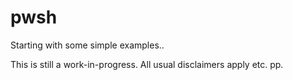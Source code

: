 # pwsh
Starting with some simple examples..

This is still a work-in-progress.
All usual disclaimers apply etc. pp.

